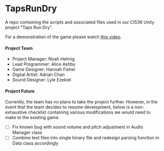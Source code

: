 # TapsRunDry
A repo containing the scripts and associated files used in our CI536 Unity project "Taps Run Dry".

For a demonstration of the game please watch [this video](https://www.youtube.com/watch?v=TBI1QazoEX4&feature=youtu.be).

#### Project Team
- Project Manager: Noah Helmig
- Lead Programmer: Alice Ashby
- Game Designer: Hannah Fisher
- Digital Artist: Adrian Chan
- Sound Designer: Lyle Ezekiel

#### Project Future
Currently, the team has no plans to take the project further. However, in the event that the team decides to resume development, below is a non-exhaustive checklist containing various modifications we would need to make to the existing game.
- [ ] Fix known bug with sound volume and pitch adjustment in Audio Manager class
- [ ] Combine text files into single binary file and redesign parsing function in Data class accordingly
